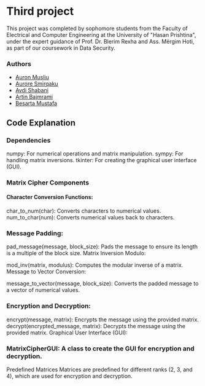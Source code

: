 # Third project
This project was completed by sophomore students from the Faculty of Electrical and Computer Engineering at the University of "Hasan Prishtina", under the expert guidance of Prof. Dr. Blerim Rexha and Ass. Mërgim Hoti, as part of our coursework in Data Security.
### Authors 

- [Auron Musliu](https://github.com/Auronmussliu1)
- [Aurore Smirqaku](https://github.com/auroresmirqakuu)
- [Avdi Shabani](https://github.com/AvdiShabani)
- [Artin Bajmrami](https://github.com/ArditBajrami1)
- [Besarta Mustafa](https://github.com/BesartaMustafa1)
## Code Explanation
### Dependencies
numpy: For numerical operations and matrix manipulation.
sympy: For handling matrix inversions.
tkinter: For creating the graphical user interface (GUI).
### Matrix Cipher Components
#### Character Conversion Functions:

char_to_num(char): Converts characters to numerical values.
num_to_char(num): Converts numerical values back to characters.
### Message Padding:
pad_message(message, block_size): Pads the message to ensure its length is a multiple of the block size.
Matrix Inversion Modulo:

mod_inv(matrix, modulus): Computes the modular inverse of a matrix.
Message to Vector Conversion:

message_to_vector(message, block_size): Converts the padded message to a vector of numerical values.
### Encryption and Decryption:

encrypt(message, matrix): Encrypts the message using the provided matrix.
decrypt(encrypted_message, matrix): Decrypts the message using the provided matrix.
Graphical User Interface (GUI):

### MatrixCipherGUI: A class to create the GUI for encryption and decryption.
Predefined Matrices
Matrices are predefined for different ranks (2, 3, and 4), which are used for encryption and decryption.